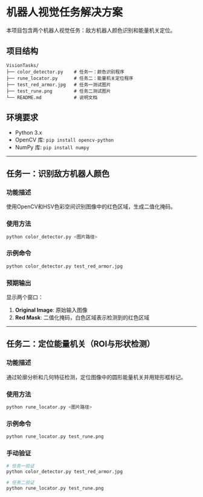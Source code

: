 # 机器人视觉任务解决方案

本项目包含两个机器人视觉任务：敌方机器人颜色识别和能量机关定位。

## 项目结构
```
VisionTasks/
├── color_detector.py    # 任务一：颜色识别程序
├── rune_locator.py      # 任务二：能量机关定位程序
├── test_red_armor.jpg   # 任务一测试图片
├── test_rune.png        # 任务二测试图片
└── README.md            # 说明文档
```

## 环境要求
- Python 3.x
- OpenCV 库: `pip install opencv-python`
- NumPy 库: `pip install numpy`

---

## 任务一：识别敌方机器人颜色

### 功能描述
使用OpenCV和HSV色彩空间识别图像中的红色区域，生成二值化掩码。

### 使用方法
```bash
python color_detector.py <图片路径>
```

### 示例命令
```bash
python color_detector.py test_red_armor.jpg
```


### 预期输出
显示两个窗口：
1. **Original Image**: 原始输入图像
2. **Red Mask**: 二值化掩码，白色区域表示检测到的红色区域

---

## 任务二：定位能量机关（ROI与形状检测）

### 功能描述
通过轮廓分析和几何特征检测，定位图像中的圆形能量机关并用矩形框标记。

### 使用方法
```bash
python rune_locator.py <图片路径>
```

### 示例命令
```bash
python rune_locator.py test_rune.png
```

### 手动验证

```bash
# 任务一验证
python color_detector.py test_red_armor.jpg

# 任务二验证
python rune_locator.py test_rune.png
```
